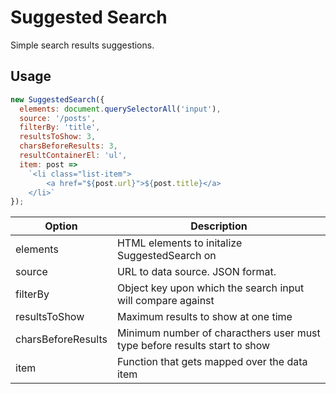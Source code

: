 # Suggested Search

Simple search results suggestions.

## Usage

```js
new SuggestedSearch({
  elements: document.querySelectorAll('input'),
  source: '/posts',
  filterBy: 'title',
  resultsToShow: 3,
  charsBeforeResults: 3,
  resultContainerEl: 'ul',
  item: post =>
    `<li class="list-item">
        <a href="${post.url}">${post.title}</a>
    </li>`
});
```

| Option             | Description                                                               |
| ------------------ | ------------------------------------------------------------------------- |
| elements           | HTML elements to initalize SuggestedSearch on                             |
| source             | URL to data source. JSON format.                                          |
| filterBy           | Object key upon which the search input will compare against               |
| resultsToShow      | Maximum results to show at one time                                       |
| charsBeforeResults | Minimum number of characthers user must type before results start to show |
| item               | Function that gets mapped over the data item                              |

